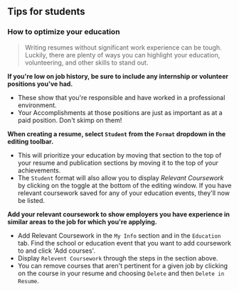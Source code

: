 ## Tips for students

### How to optimize your education

> Writing resumes without significant work experience can be tough. Luckily, there are plenty of ways you can highlight your education, volunteering, and other skills to stand out.

**If you're low on job history, be sure to include any internship or volunteer positions you've had.**
  * These show that you're responsible and have worked in a professional environment.
  * Your Accomplishments at those positions are just as important as at a paid position. Don't skimp on them!

**When creating a resume, select `Student` from the `Format` dropdown in the editing toolbar.**
  * This will prioritize your education by moving that section to the top of your resume and publication sections by moving it to the top of your achievements.
  * The `Student` format will also allow you to display _Relevant Coursework_ by clicking on the toggle at the bottom of the editing window. If you have relevant coursework saved for any of your education events, they'll now be listed.

**Add your relevant coursework to show employers you have experience in similar areas to the job for which you're applying.**
  * Add Relevant Coursework in the `My Info` section and in the `Education` tab. Find the school or education event that you want to add coursework to and click 'Add courses'.
  * Display `Relevent Coursework` through the steps in the section above.
  * You can remove courses that aren't pertinent for a given job by clicking on the course in your resume and choosing `Delete` and then `Delete in Resume`.
